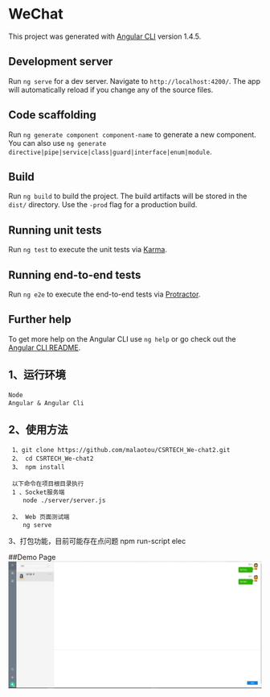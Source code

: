 # WeChat

This project was generated with [Angular CLI](https://github.com/angular/angular-cli) version 1.4.5.

## Development server

Run `ng serve` for a dev server. Navigate to `http://localhost:4200/`. The app will automatically reload if you change any of the source files.

## Code scaffolding

Run `ng generate component component-name` to generate a new component. You can also use `ng generate directive|pipe|service|class|guard|interface|enum|module`.

## Build

Run `ng build` to build the project. The build artifacts will be stored in the `dist/` directory. Use the `-prod` flag for a production build.

## Running unit tests

Run `ng test` to execute the unit tests via [Karma](https://karma-runner.github.io).

## Running end-to-end tests

Run `ng e2e` to execute the end-to-end tests via [Protractor](http://www.protractortest.org/).

## Further help

To get more help on the Angular CLI use `ng help` or go check out the [Angular CLI README](https://github.com/angular/angular-cli/blob/master/README.md).


## 1、运行环境
    Node 
    Angular & Angular Cli
    
## 2、使用方法

     1、git clone https://github.com/malaotou/CSRTECH_We-chat2.git
     2、 cd CSRTECH_We-chat2
     3、 npm install

     以下命令在项目根目录执行
     1 、Socket服务端
        node ./server/server.js

     2、 Web 页面测试端
        ng serve   

  3、打包功能，目前可能存在点问题
      npm run-script elec     

##Demo Page 
![](https://github.com/malaotou/CSRTECH_We-chat2/blob/master/screenshoots/Capture.PNG)